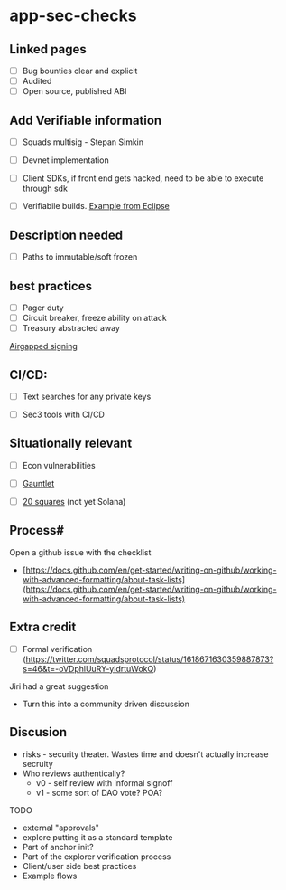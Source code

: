 # app-sec-checks

## Linked pages
- [ ] Bug bounties clear and explicit 
- [ ] Audited
- [ ] Open source, published ABI

## Add Verifiable information
- [ ] Squads multisig - Stepan Simkin
- [ ] Devnet implementation
- [ ] Client SDKs, if front end gets hacked, need to be able to execute through sdk
- [ ] Verifiabile builds. [Example from Eclipse](https://github.com/Ellipsis-Labs/solana-verifiable-build)


## Description needed
- [ ] Paths to immutable/soft frozen

## best practices
- [ ] Pager duty 
- [ ] Circuit breaker, freeze ability on attack
- [ ] Treasury abstracted away

[Airgapped signing](https://www.notion.so/Airgapped-signing-f5c5b3ab5a904d18899567816cb6cb33)

## CI/CD:
- [ ] Text searches for any private keys
- [ ] Sec3 tools with CI/CD



## Situationally relevant
- [ ]  Econ vulnerabilities
  - [ ]  [Gauntlet](https://gauntlet.network/)
  - [ ]  [20 squares](https://20squares.xyz/) (not yet Solana)


## Process#
Open a github issue with the checklist

- [https://docs.github.com/en/get-started/writing-on-github/working-with-advanced-formatting/about-task-lists](https://docs.github.com/en/get-started/writing-on-github/working-with-advanced-formatting/about-task-lists)

## Extra credit
- [ ] Formal verification (https://twitter.com/squadsprotocol/status/1618671630359887873?s=46&t=-oVDphlUuRY-yldrtuWokQ)


Jiri had a great suggestion
- Turn this into a community driven discussion


## Discusion
- risks - security theater. Wastes time and doesn't actually increase secruity
- Who reviews authentically?
  - v0 - self review with informal signoff
  - v1 - some sort of DAO vote? POA?

TODO
- external "approvals"
- explore putting it as a standard template
- Part of anchor init?
- Part of the explorer verification process
- Client/user side best practices
- Example flows